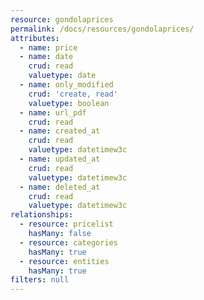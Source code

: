 ```yaml
---
resource: gondolaprices
permalink: /docs/resources/gondolaprices/
attributes:
  - name: price
  - name: date
    crud: read
    valuetype: date
  - name: only_modified
    crud: 'create, read'
    valuetype: boolean
  - name: url_pdf
    crud: read
  - name: created_at
    crud: read
    valuetype: datetimew3c
  - name: updated_at
    crud: read
    valuetype: datetimew3c
  - name: deleted_at
    crud: read
    valuetype: datetimew3c
relationships:
  - resource: pricelist
    hasMany: false
  - resource: categories
    hasMany: true
  - resource: entities
    hasMany: true
filters: null
---
```

